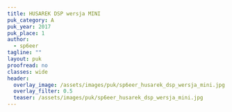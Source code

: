 ```yaml
---
title: HUSAREK DSP wersja MINI
puk_category: A
puk_year: 2017
puk_place: 1
author: 
  - sp6eer
tagline: ""
layout: puk
proofread: no
classes: wide
header:
  overlay_image: /assets/images/puk/sp6eer_husarek_dsp_wersja_mini.jpg
  overlay_filter: 0.5
  teaser: /assets/images/puk/sp6eer_husarek_dsp_wersja_mini.jpg
---
```






 





 



